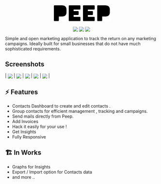 <p align="center">
<img align="center" src="./assets/peep-logo.png">
   <br><br>
<img align="center" src="https://img.shields.io/badge/WORK%20-IN%20PROGRESS-yellow.svg"/>
<img align="center" src="https://img.shields.io/badge/License-MIT%20v3-blue.svg"/>
<img align="center" src="https://img.shields.io/badge/Python-3-lightgrey.svg" /> 
<br>
</p>
Simple and open marketing application to track the return on any marketing campaigns. Ideally built for small businesses that do not have much sophisticated requirements.

## Screenshots

| <img align="center" src="./assets/1"/>  | <img align="center" src="./assets/2"/>  |  <img align="center" src="./assets/3"/>  |  <img align="center" src="./assets/4"/>  |  <img align="center" src="./assets/5"/>  |

## ⚡ Features

 * Contacts Dashboard to create and edit contacts . 
 * Group contacts for efficient management , tracking and campaigns.
 * Send mails directly from Peep.
 * Add Invoices
 * Hack it easily for your use !
 * Get Insights 
 * Fully Responsive

## 🏗 In Works

 * Graphs for Insights 
 * Export / Import option for Contacts data
 * and more ..

